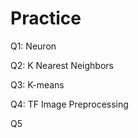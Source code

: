 # Practice  
Q1: Neuron                                             
                    
Q2: K Nearest Neighbors        
                            
Q3: K-means                              
                
Q4: TF Image Preprocessing                       
        
Q5         
